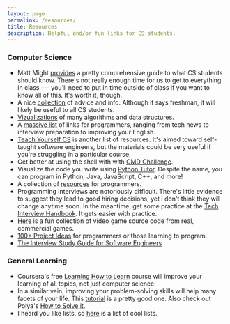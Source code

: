 ```yaml
---
layout: page
permalink: /resources/
title: Resources
description: Helpful and/or fun links for CS students.
---
```


### Computer Science

* Matt Might [provides](http://matt.might.net/articles/what-cs-majors-should-know/) a pretty comprehensive guide to what CS students
should know. There's not really enough time for us to get to
everything in class --- you'll need to put in time outside of class if
you want to know all of this. It's worth it, though.
* A nice [collection](https://github.com/nushackers/notes-to-cs-freshmen-from-the-future/blob/master/README.md) of advice and info. Although it says freshman,
it will likely be useful to all CS students.
* [Vizualizations](https://visualgo.net) of many algorithms and data structures.
* A [massive list](https://github.com/sdmg15/Best-websites-a-programmer-should-visit) of links for programmers, ranging from tech news
  to interview preparation to improving your English.
* [Teach Yourself CS](https://teachyourselfcs.com) is another list of resources. It's aimed
  toward self-taught software engineers, but the materials could be
  very useful if you're struggling in a particular course.
* Get better at using the shell with with [CMD Challenge](https://cmdchallenge.com/).
* Visualize the code you write using [Python
  Tutor](http://pythontutor.com/). Despite the name, you can program
  in Python, Java, JavaScript, C++, and more!
* A collection of [resources](https://github.com/charlax/professional-programming) for programmers.
* Programming interviews are notoriously difficult. There's little
  evidence to suggest they lead to good hiring decisions, yet I don't
  think they will change anytime soon. In the meantime, get some
  practice at the [Tech Interview
  Handbook](https://yangshun.github.io/tech-interview-handbook/). It
  gets easier with practice.
* [Here](https://github.com/videogamepreservation) is a fun collection
  of video game source code from real, commercial games.
* [100+ Project Ideas](https://dev.to/mibzman/100-project-ideas-oda)
  for programmers or those learning to program.
* [The Interview Study Guide for Software Engineers](https://dev.to/seattledataguy/the-interview-study-guide-for-software-engineers-764)  

### General Learning

* Coursera's free [Learning How to
  Learn](https://www.coursera.org/learn/learning-how-to-learn) course
  will improve your learning of all topics, not just computer science.
* In a similar vein, improving your problem-solving skills will help
  many facets of your life. This
  [tutorial](https://ryanstutorials.net/problem-solving-skills/) is a
  pretty good one. Also check out Polya's [How to Solve
  it](https://www.amazon.com/How-Solve-Mathematical-Princeton-Science/dp/069116407X).
* I heard you like lists, so [here](https://github.com/jnv/lists) is a list of cool lists.
